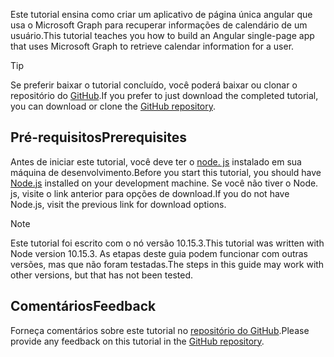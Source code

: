<!-- markdownlint-disable MD002 MD041 -->

<span data-ttu-id="bffd5-101">Este tutorial ensina como criar um aplicativo de página única angular que usa o Microsoft Graph para recuperar informações de calendário de um usuário.</span><span class="sxs-lookup"><span data-stu-id="bffd5-101">This tutorial teaches you how to build an Angular single-page app that uses Microsoft Graph to retrieve calendar information for a user.</span></span>

> [!TIP]
> <span data-ttu-id="bffd5-102">Se preferir baixar o tutorial concluído, você poderá baixar ou clonar o repositório do [GitHub](https://github.com/microsoftgraph/msgraph-training-angularspa).</span><span class="sxs-lookup"><span data-stu-id="bffd5-102">If you prefer to just download the completed tutorial, you can download or clone the [GitHub repository](https://github.com/microsoftgraph/msgraph-training-angularspa).</span></span>

## <a name="prerequisites"></a><span data-ttu-id="bffd5-103">Pré-requisitos</span><span class="sxs-lookup"><span data-stu-id="bffd5-103">Prerequisites</span></span>

<span data-ttu-id="bffd5-104">Antes de iniciar este tutorial, você deve ter o [node. js](https://nodejs.org) instalado em sua máquina de desenvolvimento.</span><span class="sxs-lookup"><span data-stu-id="bffd5-104">Before you start this tutorial, you should have [Node.js](https://nodejs.org) installed on your development machine.</span></span> <span data-ttu-id="bffd5-105">Se você não tiver o Node. js, visite o link anterior para opções de download.</span><span class="sxs-lookup"><span data-stu-id="bffd5-105">If you do not have Node.js, visit the previous link for download options.</span></span>

> [!NOTE]
> <span data-ttu-id="bffd5-106">Este tutorial foi escrito com o nó versão 10.15.3.</span><span class="sxs-lookup"><span data-stu-id="bffd5-106">This tutorial was written with Node version 10.15.3.</span></span> <span data-ttu-id="bffd5-107">As etapas deste guia podem funcionar com outras versões, mas que não foram testadas.</span><span class="sxs-lookup"><span data-stu-id="bffd5-107">The steps in this guide may work with other versions, but that has not been tested.</span></span>

## <a name="feedback"></a><span data-ttu-id="bffd5-108">Comentários</span><span class="sxs-lookup"><span data-stu-id="bffd5-108">Feedback</span></span>

<span data-ttu-id="bffd5-109">Forneça comentários sobre este tutorial no [repositório do GitHub](https://github.com/microsoftgraph/msgraph-training-angularspa).</span><span class="sxs-lookup"><span data-stu-id="bffd5-109">Please provide any feedback on this tutorial in the [GitHub repository](https://github.com/microsoftgraph/msgraph-training-angularspa).</span></span>